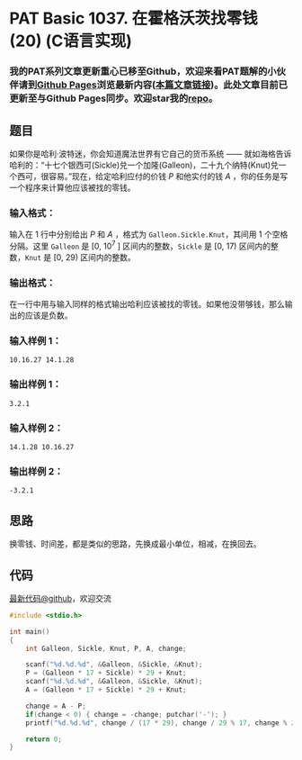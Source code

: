 # PAT Basic 1037. 在霍格沃茨找零钱 (20) (C语言实现)

### 我的PAT系列文章更新重心已移至Github，欢迎来看PAT题解的小伙伴请到[Github Pages](https://oliverlew.github.io/PAT)浏览最新内容([本篇文章链接](https://oliverlew.github.io/PAT/Basic/1037.html))。此处文章目前已更新至与Github Pages同步。欢迎star我的[repo](https://github.com/OliverLew/PAT)。

## 题目

如果你是哈利·波特迷，你会知道魔法世界有它自己的货币系统 ——
就如海格告诉哈利的：“十七个银西可(Sickle)兑一个加隆(Galleon)，二十九个纳特(Knut)兑一个西可，很容易。”现在，给定哈利应付的价钱
$P$ 和他实付的钱 $A$ ，你的任务是写一个程序来计算他应该被找的零钱。

### 输入格式：

输入在 1 行中分别给出 $P$ 和 $A$ ，格式为 `Galleon.Sickle.Knut`，其间用 1 个空格分隔。这里 `Galleon` 是
[0, $10^7$ ] 区间内的整数，`Sickle` 是 [0, 17) 区间内的整数，`Knut` 是 [0, 29) 区间内的整数。

### 输出格式：

在一行中用与输入同样的格式输出哈利应该被找的零钱。如果他没带够钱，那么输出的应该是负数。

### 输入样例 1：

    
    
    10.16.27 14.1.28
    

### 输出样例 1：

    
    
    3.2.1
    

### 输入样例 2：

    
    
    14.1.28 10.16.27
    

### 输出样例 2：

    
    
    -3.2.1
    



## 思路


换零钱、时间差，都是类似的思路，先换成最小单位，相减，在换回去。

## 代码

[最新代码@github](https://github.com/OliverLew/PAT/blob/master/PATBasic/1037.c)，欢迎交流
```c
#include <stdio.h>

int main()
{
    int Galleon, Sickle, Knut, P, A, change;

    scanf("%d.%d.%d", &Galleon, &Sickle, &Knut);
    P = (Galleon * 17 + Sickle) * 29 + Knut;
    scanf("%d.%d.%d", &Galleon, &Sickle, &Knut);
    A = (Galleon * 17 + Sickle) * 29 + Knut;

    change = A - P;
    if(change < 0) { change = -change; putchar('-'); }
    printf("%d.%d.%d", change / (17 * 29), change / 29 % 17, change % 29);

    return 0;
}
```